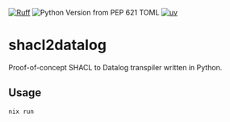 [![Ruff](https://github.com/poppy-io/shacl2datalog/actions/workflows/ruff.yml/badge.svg)](https://github.com/poppy-io/shacl2datalog/actions/workflows/ruff.yml)
![Python Version from PEP 621 TOML](https://img.shields.io/python/required-version-toml?tomlFilePath=https%3A%2F%2Fraw.githubusercontent.com%2Fpoppy-io%2FSHACLog%2Frefs%2Fheads%2Fmain%2Fpyproject.toml)
[![uv](https://img.shields.io/endpoint?url=https://raw.githubusercontent.com/astral-sh/uv/main/assets/badge/v0.json)](https://github.com/astral-sh/uv)

# shacl2datalog
Proof-of-concept SHACL to Datalog transpiler written in Python.

## Usage
```nix run```
